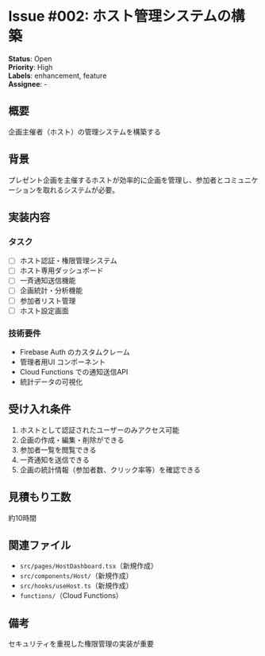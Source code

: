 # Issue #002: ホスト管理システムの構築

**Status**: Open  
**Priority**: High  
**Labels**: enhancement, feature  
**Assignee**: -  

## 概要
企画主催者（ホスト）の管理システムを構築する

## 背景
プレゼント企画を主催するホストが効率的に企画を管理し、参加者とコミュニケーションを取れるシステムが必要。

## 実装内容

### タスク
- [ ] ホスト認証・権限管理システム
- [ ] ホスト専用ダッシュボード
- [ ] 一斉通知送信機能
- [ ] 企画統計・分析機能
- [ ] 参加者リスト管理
- [ ] ホスト設定画面

### 技術要件
- Firebase Auth のカスタムクレーム
- 管理者用UI コンポーネント
- Cloud Functions での通知送信API
- 統計データの可視化

## 受け入れ条件
1. ホストとして認証されたユーザーのみアクセス可能
2. 企画の作成・編集・削除ができる
3. 参加者一覧を閲覧できる
4. 一斉通知を送信できる
5. 企画の統計情報（参加者数、クリック率等）を確認できる

## 見積もり工数
約10時間

## 関連ファイル
- `src/pages/HostDashboard.tsx`（新規作成）
- `src/components/Host/`（新規作成）
- `src/hooks/useHost.ts`（新規作成）
- `functions/`（Cloud Functions）

## 備考
セキュリティを重視した権限管理の実装が重要